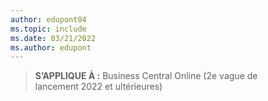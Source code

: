 ```yaml
---
author: edupont04
ms.topic: include
ms.date: 03/21/2022
ms.author: edupont
---
```

> **S’APPLIQUE À :** Business Central Online (2e vague de lancement 2022 et ultérieures)